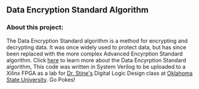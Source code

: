 ## Data Encryption Standard Algorithm

### About this project:

The Data Encryption Standard algorithm is a method for encrypting and decrypting data. It was once widely used to protect data, but has since been replaced with the more complex Advanced Encyrption Standard algorithm. Click [here](https://page.math.tu-berlin.de/~kant/teaching/hess/krypto-ws2006/des.htm) to learn more about the Data Encyrption Standard algorithm, This code was written in System Verilog to be uploaded to a Xilinx FPGA as a lab for [Dr. Stine's](https://experts.okstate.edu/james.stine) Digital Logic Design class at [Oklahoma State University](https://go.okstate.edu/). Go Pokes!
